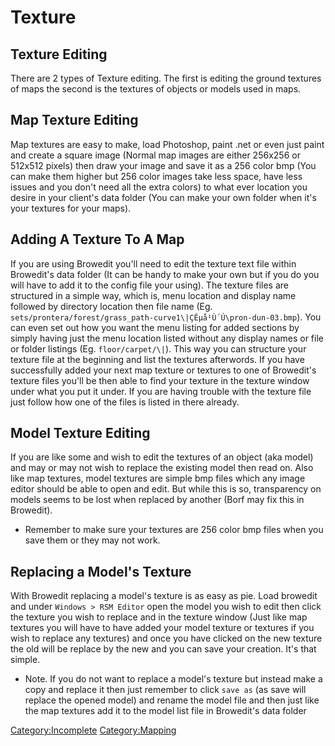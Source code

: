 # Texture

## Texture Editing

There are 2 types of Texture editing. The first is editing the ground textures of maps the second is the textures of
objects or models used in maps.

## Map Texture Editing

Map textures are easy to make, load Photoshop, paint .net or even just paint and create a square image (Normal map
images are either 256x256 or 512x512 pixels) then draw your image and save it as a 256 color bmp (You can make them
higher but 256 color images take less space, have less issues and you don't need all the extra colors) to what ever
location you desire in your client's data folder (You can make your own folder when it's your textures for your maps).

## Adding A Texture To A Map

If you are using Browedit you'll need to edit the texture text file within Browedit's data folder (It can be handy to
make your own but if you do you will have to add it to the config file your using). The texture files are structured in
a simple way, which is, menu location and display name followed by directory location then file name (Eg.
`sets/prontera/forest/grass_path-curve1\|ÇÊµå¹Ù´Ú\pron-dun-03.bmp`). You can even set out how you want the menu listing
for added sections by simply having just the menu location listed without any display names or file or folder listings
(Eg. `floor/carpet/\|`). This way you can structure your texture file at the beginning and list the textures afterwords.
If you have successfully added your next map texture or textures to one of Browedit's texture files you'll be then able
to find your texture in the texture window under what you put it under. If you are having trouble with the texture file
just follow how one of the files is listed in there already.

## Model Texture Editing

If you are like some and wish to edit the textures of an object (aka model) and may or may not wish to replace the
existing model then read on. Also like map textures, model textures are simple bmp files which any image editor should
be able to open and edit. But while this is so, transparency on models seems to be lost when replaced by another (Borf
may fix this in Browedit).

- Remember to make sure your textures are 256 color bmp files when you save them or they may not work.

## Replacing a Model's Texture

With Browedit replacing a model's texture is as easy as pie. Load browedit and under `Windows > RSM Editor` open the
model you wish to edit then click the texture you wish to replace and in the texture window (Just like map textures you
will have to have added your model texture or textures if you wish to replace any textures) and once you have clicked on
the new texture the old will be replace by the new and you can save your creation. It's that simple.

- Note. If you do not want to replace a model's texture but instead make a copy and replace it then just remember to
  click `save as` (as save will replace the opened model) and rename the model file and then just like the map textures
  add it to the model list file in Browedit's data folder

[Category:Incomplete](Category:Incomplete "wikilink") [Category:Mapping](Category:Mapping "wikilink")
